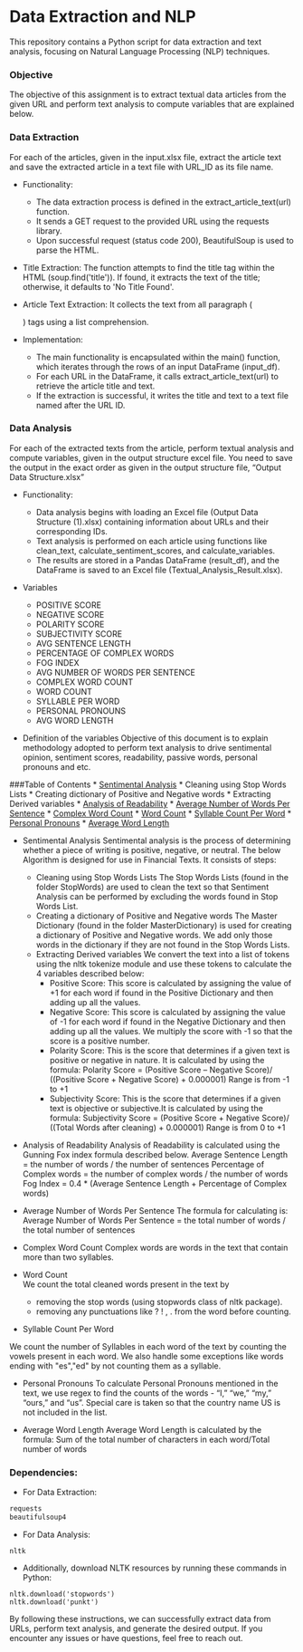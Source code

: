 # Data Extraction and NLP

This repository contains a Python script for data extraction and text analysis, focusing on Natural Language Processing (NLP) techniques.

### Objective

The objective of this assignment is to extract textual data articles from the given URL and perform text analysis to compute variables that are explained below.


### Data Extraction

For each of the articles, given in the input.xlsx file, extract the article text and save the extracted article in a text file with URL_ID as its file name.

* Functionality:
  * The data extraction process is defined in the extract_article_text(url) function.
  * It sends a GET request to the provided URL using the requests library.
  * Upon successful request (status code 200), BeautifulSoup is used to parse the HTML.
    
* Title Extraction: The function attempts to find the title tag within the HTML (soup.find('title')). If found, it extracts the text of the title; otherwise, it defaults to 'No Title Found'.
  
* Article Text Extraction: It collects the text from all paragraph (<p>) tags using a list comprehension.
  
* Implementation:
  * The main functionality is encapsulated within the main() function, which iterates through the rows of an input DataFrame (input_df).
  * For each URL in the DataFrame, it calls extract_article_text(url) to retrieve the article title and text.
  * If the extraction is successful, it writes the title and text to a text file named after the URL ID.
  
### Data Analysis

For each of the extracted texts from the article, perform textual analysis and compute variables, given in the output structure excel file. You need to save the output in the exact order as given in the output structure file, “Output Data Structure.xlsx”

* Functionality:
  * Data analysis begins with loading an Excel file (Output Data Structure (1).xlsx) containing information about URLs and their corresponding IDs.
  * Text analysis is performed on each article using functions like clean_text, calculate_sentiment_scores, and calculate_variables.
  * The results are stored in a Pandas DataFrame (result_df), and the DataFrame is saved to an Excel file (Textual_Analysis_Result.xlsx).

* Variables
   * POSITIVE SCORE
   * NEGATIVE SCORE
   * POLARITY SCORE
   * SUBJECTIVITY SCORE
   * AVG SENTENCE LENGTH
   * PERCENTAGE OF COMPLEX WORDS
   * FOG INDEX
   * AVG NUMBER OF WORDS PER SENTENCE
   * COMPLEX WORD COUNT
   * WORD COUNT
   * SYLLABLE PER WORD
   * PERSONAL PRONOUNS
   * AVG WORD LENGTH

* Definition of the variables
Objective of this document is to explain methodology adopted to perform text analysis to drive sentimental opinion, sentiment scores, readability, passive words, personal pronouns
and etc.

###Table of Contents
     * [Sentimental Analysis](#Sentimental-Analysis)
       * Cleaning using Stop Words Lists 
       * Creating dictionary of Positive and Negative words 
       * Extracting Derived variables 
    * [Analysis of Readability](#Analysis-of-Readability)
    * [Average Number of Words Per Sentence](#Average-Number-of-Words-Per-Sentence)
    * [Complex Word Count](#Complex-Word-Count)
    * [Word Count](#Word-Count) 
    * [Syllable Count Per Word](#Syllable-Count-Per-Word)
    * [Personal Pronouns](#Personal-Pronouns) 
    * [Average Word Length](#Average-Word-Length)
  
  * Sentimental Analysis
Sentimental analysis is the process of determining whether a piece of writing is positive, negative, or neutral. The below Algorithm is designed for use in Financial Texts. It consists
of steps:
    * Cleaning using Stop Words Lists
The Stop Words Lists (found in the folder StopWords) are used to clean the text so that Sentiment Analysis can be performed by excluding the words found in Stop Words List.
    * Creating a dictionary of Positive and Negative words
The Master Dictionary (found in the folder MasterDictionary) is used for creating a dictionary of Positive and Negative words. We add only those words in the dictionary if they
are not found in the Stop Words Lists.
    * Extracting Derived variables
We convert the text into a list of tokens using the nltk tokenize module and use these tokens to calculate the 4 variables described below:
       * Positive Score: This score is calculated by assigning the value of +1 for each word if found in the Positive Dictionary and then adding up all the values.
       * Negative Score: This score is calculated by assigning the value of -1 for each word if found in the Negative Dictionary and then adding up all the values. We multiply the score with -1 so that the score is a positive number.
       * Polarity Score: This is the score that determines if a given text is positive or negative in nature. It is calculated by using the formula:
Polarity Score = (Positive Score – Negative Score)/ ((Positive Score + Negative Score) + 0.000001) Range is from -1 to +1
       * Subjectivity Score: This is the score that determines if a given text is objective or subjective.It is calculated by using the formula:
Subjectivity Score = (Positive Score + Negative Score)/ ((Total Words after cleaning) + 0.000001) Range is from 0 to +1

  * Analysis of Readability
Analysis of Readability is calculated using the Gunning Fox index formula described below.
Average Sentence Length = the number of words / the number of sentences Percentage of Complex words = the number of complex words / the number of words
Fog Index = 0.4 * (Average Sentence Length + Percentage of Complex words)

  * Average Number of Words Per Sentence
The formula for calculating is:
Average Number of Words Per Sentence = the total number of words / the total number of sentences

  * Complex Word Count
Complex words are words in the text that contain more than two syllables.

  * Word Count  
We count the total cleaned words present in the text by
    * removing the stop words (using stopwords class of nltk package).
    *  removing any punctuations like ? ! , . from the word before counting.

  * Syllable Count Per Word

We count the number of Syllables in each word of the text by counting the vowels present in each word. We also handle some exceptions like words ending with &quot;es&quot;,&quot;ed&quot; by not counting them as a syllable.

  * Personal Pronouns
To calculate Personal Pronouns mentioned in the text, we use regex to find the counts of the words - “I,” “we,” “my,” “ours,” and “us”. Special care is taken so that the country name US
is not included in the list.

  * Average Word Length
Average Word Length is calculated by the formula: Sum of the total number of characters in each word/Total number of words

### Dependencies:

* For Data Extraction:
```Python
requests
beautifulsoup4
```

* For Data Analysis:
```pandas
nltk
```

* Additionally, download NLTK resources by running these commands in Python:

```import nltk
nltk.download('stopwords')
nltk.download('punkt')
```

By following these instructions, we can successfully extract data from URLs, perform text analysis, and generate the desired output. If you encounter any issues or have questions, feel free to reach out.

